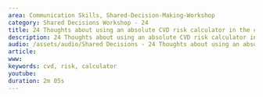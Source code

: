 ```yaml
---
area: Communication Skills, Shared-Decision-Making-Workshop
category: Shared Decisions Workshop - 24
title: 24 Thoughts about using an absolute CVD risk calculator in the consultation
description: 24 Thoughts about using an absolute CVD risk calculator in the consultation
audio: /assets/audio/Shared Decisions - 24 Thoughts about using an absolute CVD risk calculator in the consultation. Dave Tomson - MQ.mp3
article: 
www: 
keywords: cvd, risk, calculator
youtube: 
duration: 2m 05s
--- 
```

